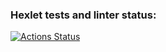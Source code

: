 ### Hexlet tests and linter status:
[![Actions Status](https://github.com/Bartolomeu-Ardov/java-project-61/actions/workflows/hexlet-check.yml/badge.svg)](https://github.com/Bartolomeu-Ardov/java-project-61/actions)